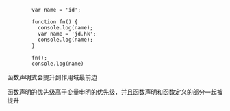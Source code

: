 

```
        var name = 'id';

        function fn() {
          console.log(name);
          var name = 'jd.hk';
          console.log(name);
        }

        fn();
        console.log(name)

```
函数声明式会提升到作用域最前边

函数声明的优先级高于变量申明的优先级，并且函数声明和函数定义的部分一起被提升
